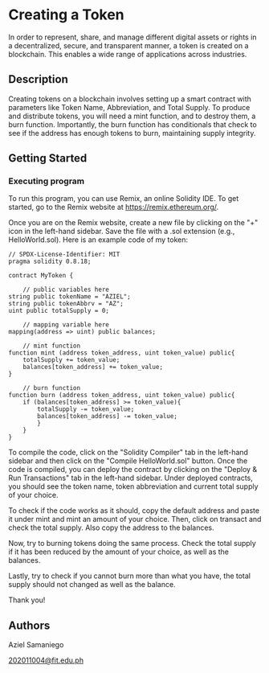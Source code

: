 # Creating a Token

In order to represent, share, and manage different digital assets or rights in a decentralized, secure, and transparent manner, a token is created on a blockchain. This enables a wide range of applications across industries.

## Description

Creating tokens on a blockchain involves setting up a smart contract with parameters like Token Name, Abbreviation, and Total Supply. To produce and distribute tokens, you will need a mint function, and to destroy them, a burn function. Importantly, the burn function has conditionals that check to see if the address has enough tokens to burn, maintaining supply integrity.

## Getting Started

### Executing program

To run this program, you can use Remix, an online Solidity IDE. To get started, go to the Remix website at https://remix.ethereum.org/.

Once you are on the Remix website, create a new file by clicking on the "+" icon in the left-hand sidebar. Save the file with a .sol extension (e.g., HelloWorld.sol). Here is an example code of my token:
```
// SPDX-License-Identifier: MIT
pragma solidity 0.8.18;

contract MyToken {

    // public variables here
string public tokenName = "AZIEL";
string public tokenAbbrv = "AZ";
uint public totalSupply = 0;

    // mapping variable here
mapping(address => uint) public balances;

    // mint function
function mint (address token_address, uint token_value) public{
    totalSupply += token_value;
    balances[token_address] += token_value;
}

    // burn function
function burn (address token_address, uint token_value) public{
    if (balances[token_address] >= token_value){
        totalSupply -= token_value;
        balances[token_address] -= token_value;
        }
    }
}

```
To compile the code, click on the "Solidity Compiler" tab in the left-hand sidebar and then click on the "Compile HelloWorld.sol" button. Once the code is compiled, you can deploy the contract by clicking on the "Deploy & Run Transactions" tab in the left-hand sidebar. Under deployed contracts, you should see the token name, token abbreviation and current total supply of your choice.

To check if the code works as it should, copy the default address
and paste it under mint and mint an amount of your choice. Then, click on transact and check the total supply. Also copy the address to the balances.

Now, try to burning tokens doing the same process. Check the total supply if it has been reduced by the amount of your choice, as well as the balances.

Lastly, try to check if you cannot burn more than what you have, the total supply should not changed as well as the balance.

Thank you!

## Authors

Aziel Samaniego

202011004@fit.edu.ph
